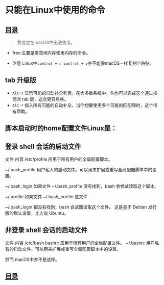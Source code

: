# 只能在Linux中使用的命令

## [目录](https://github.com/shgopher/GOFamily/tree/master/%E5%85%A5%E9%97%A8%E7%AF%87/%E6%93%8D%E4%BD%9C%E7%B3%BB%E7%BB%9F/shell)

> 换言之在macOS中无法使用。

- free:主要是看空闲内存使用内存的命令。

- 注意 Linux中`control + c control + v`并不能像macOS一样复制个粘贴。

## tab 升级版
- `Alt-?`	显示可能的自动补全列表。在大多数系统中，你也可以完成这个通过按 两次 tab 键，这会更容易些。
- `Alt-*`	插入所有可能的自动补全。当你想要使用多个可能的匹配项时，这个很有帮助。

## 脚本启动时的home配置文件Linux是：


## 登录 shell 会话的启动文件
文件	内容
/etc/profile	应用于所有用户的全局配置脚本。

~/.bash_profile	用户私人的启动文件。可以用来扩展或重写全局配置脚本中的设置。

~/.bash_login	如果文件 ~/.bash_profile 没有找到，bash 会尝试读取这个脚本。

~/.profile	如果文件 ~/.bash_profile 或文件 

~/.bash_login 都没有找到，bash 会试图读取这个文件。 这是基于 Debian 发行版的默认设置，比方说 Ubuntu。

## 非登录 shell 会话的启动文件
文件	内容
/etc/bash.bashrc	应用于所有用户的全局配置文件。
~/.bashrc	用户私有的启动文件。可以用来扩展或重写全局配置脚本中的设置。


然而 macOS中并不是这样。
## [目录](https://github.com/shgopher/GOFamily/tree/master/%E5%85%A5%E9%97%A8%E7%AF%87/%E6%93%8D%E4%BD%9C%E7%B3%BB%E7%BB%9F/shell)
